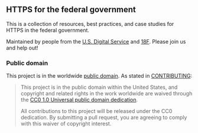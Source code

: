 ## HTTPS for the federal government

This is a collection of resources, best practices, and case studies for HTTPS in the federal government.

Maintained by people from the [U.S. Digital Service](http://wh.gov/usds) and [18F](https://18f.gsa.gov). Please join us and help out!


### Public domain

This project is in the worldwide [public domain](LICENSE.md). As stated in [CONTRIBUTING](CONTRIBUTING.md):

> This project is in the public domain within the United States, and copyright and related rights in the work worldwide are waived through the [CC0 1.0 Universal public domain dedication](https://creativecommons.org/publicdomain/zero/1.0/).
>
> All contributions to this project will be released under the CC0 dedication. By submitting a pull request, you are agreeing to comply with this waiver of copyright interest.
